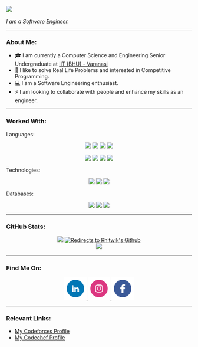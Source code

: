 <!-- ![final_604c60541bf76a004e9f95b0_126616](https://user-images.githubusercontent.com/66271249/111022415-9af7ef00-83f8-11eb-8f78-bdcd89f027df.gif) -->

<img src="https://img.shields.io/github/followers/rhitwiksaha?style=social"/>

<p>
 <i>
    I am a Software Engineer. 
<!--   <img src="https://raw.githubusercontent.com/TheDudeThatCode/TheDudeThatCode/master/Assets/Developer.gif" width=35 height=25> -->
 </i>
</p>

---

### About Me:

- 🎓 I am currently a Computer Science and Engineering Senior Undergraduate at <a href="https://www.iitbhu.ac.in/"> IIT (BHU) - Varanasi </a>
- 👨‍ I like to solve Real Life Problems and interested in Competitive Programming.
- 💻 I am a Software Engineering enthusiast.
- ⚡ I am looking to collaborate with people and enhance my skills as an engineer.

---

### Worked With:

Languages:

<div align="center">

 <code><img height="40" src="https://img.shields.io/badge/C-00599C?style=for-the-badge&logo=c&logoColor=white" /></code>
 <code><img height="40" src="https://img.shields.io/badge/c++-%2300599C.svg?&style=for-the-badge&logo=c%2B%2B&logoColor=white" /></code>
 <code><img height="40" src="https://img.shields.io/badge/JavaScript-323330?style=for-the-badge&logo=javascript&logoColor=F7DF1E" /></code>
 <code><img height="40" src="https://img.shields.io/badge/java-%234ea94b.svg?&style=for-the-badge&logo=java&logoColor=white&color=ff4d4d" /></code> 
 
 <code><img height="40" src="https://img.shields.io/badge/Python-14354C?style=for-the-badge&logo=python&logoColor=white" /></code>
 <code><img height="40" src="https://img.shields.io/badge/HTML5-E34F26?style=for-the-badge&logo=html5&logoColor=white" /></code> 
 <code><img height="40" src="https://img.shields.io/badge/Bootstrap-563D7C?style=for-the-badge&logo=bootstrap&logoColor=white" /></code>
 <code><img height="40" src="https://img.shields.io/badge/CSS-239120?&style=for-the-badge&logo=css3&logoColor=white" /></code>
 
</div>

Technologies:

<div align="center">

<!-- <code><img height="40" src="https://img.shields.io/badge/node.js-%234ea94b.svg?&style=for-the-badge&logo=node.js&logoColor=white" /></code> -->
<!-- <code><img height="40" src="https://img.shields.io/badge/react-%2320232a.svg?&style=for-the-badge&logo=react&logoColor=%2361DAFB" /></code> -->
 <code><img height="40" src="https://img.shields.io/badge/spring-%234ea94b.svg?&style=for-the-badge&logo=spring&logoColor=white" /></code>
 <code><img height="40" src="https://img.shields.io/badge/Django-092E20?style=for-the-badge&logo=django&logoColor=white" /></code>
 <code><img height="40" src="https://img.shields.io/badge/git-%2320232a.svg?&style=for-the-badge&logo=git&logoColor=ff4d4d" /></code>
<!--  <code><img height="40" src="https://img.shields.io/badge/docker-%2300599C.svg?&style=for-the-badge&logo=docker&logoColor=white" /></code> -->
<!--  <code><img height="40" src="https://img.shields.io/badge/kubernetes-%2300599C.svg?&style=for-the-badge&logo=kubernetes&logoColor=white" /></code> -->
 
</div>
 
Databases:
 
<div align="center">
 
<code><img height="40" src="https://img.shields.io/badge/mysql-%2300f.svg?&style=for-the-badge&logo=mysql&logoColor=white&color=ff4d4d" /></code>
<code><img height="40" src="https://img.shields.io/badge/MongoDB-%234ea94b.svg?&style=for-the-badge&logo=mongodb&logoColor=white" /></code>
<code><img height="40" src="https://img.shields.io/badge/oracle-%2300f.svg?&style=for-the-badge&logo=oracle&logoColor=white&color=ff4d4d" /></code>
 
</div>

---

### GitHub Stats:

<p align="centre">
 
 <div align = "center">
  
  <a href="https://github.com/rhitwiksaha" title="Redirects to Rhitwik's Github">
  <img width="49%" src="https://github-readme-stats.vercel.app/api?username=rhitwiksaha&show_icons=true&theme=radical&count_private=true" /></a>

  <a href="https://github.com/rhitwiksaha">
  <img width="49%" title="Redirects to Rhitwik's Github" src="https://github-readme-streak-stats.herokuapp.com/?user=rhitwiksaha&theme=radical" /></a>
  
  </div>

 <div align = "center">
  <a href ="https://github.com/rhitwiksaha" title="Redirects to Rhitwik's Github">
  <img width="45%" src="https://github-readme-stats.vercel.app/api/top-langs/?username=rhitwiksaha&hide=Shell,Mustache,C,Dockerfile,Html,Css&theme=radical&layout=compact"/></a>
  </div>

</p>

---

### Find Me On:
<p align="center">
 <a href="https://www.linkedin.com/in/rhitwik-saha/">
   <img src="https://github.com/aritraroy/social-icons/blob/master/linkedin-icon.png?raw=true" width="60">
 </a>
 <a href="https://www.instagram.com/rhitwik.saha/">
   <img src="https://github.com/aritraroy/social-icons/blob/master/instagram-icon.png?raw=true" width="60">
 </a>
 <a href="https://www.facebook.com/anonymous.rs6/">
   <img src="https://github.com/aritraroy/social-icons/blob/master/facebook-icon.png?raw=true" width="60">
 </a>
</p>

---

### Relevant Links:

<!-- * [My Portfolio](https://karthikey-saxena.netlify.app/) -->

* [My Codeforces Profile](https://codeforces.com/profile/Ae_R_eS)
* [My Codechef Profile](https://www.codechef.com/users/rhitwiksaha)

<!-- * [My Resume](https://drive.google.com/file/d/1TfGyetdVgaJEBUIvz8_Azq5SX6x4Zy4T/view?usp=sharing) -->
